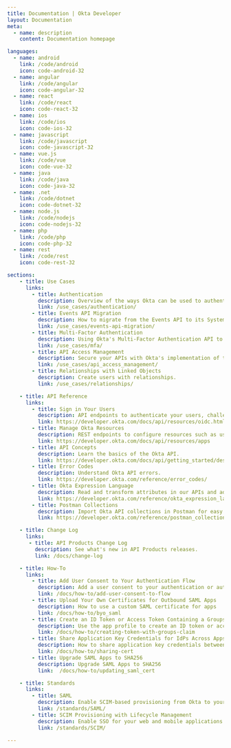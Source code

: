 ```yaml
---
title: Documentation | Okta Developer
layout: Documentation
meta:
  - name: description
    content: Documentation homepage

languages:
  - name: android
    link: /code/android
    icon: code-android-32
  - name: angular
    link: /code/angular
    icon: code-angular-32
  - name: react
    link: /code/react
    icon: code-react-32
  - name: ios
    link: /code/ios
    icon: code-ios-32
  - name: javascript
    link: /code/javascript
    icon: code-javascript-32
  - name: vue.js
    link: /code/vue
    icon: code-vue-32
  - name: java
    link: /code/java
    icon: code-java-32
  - name: .net
    link: /code/dotnet
    icon: code-dotnet-32
  - name: node.js
    link: /code/nodejs
    icon: code-nodejs-32
  - name: php
    link: /code/php
    icon: code-php-32
  - name: rest
    link: /code/rest
    icon: code-rest-32

sections:
    - title: Use Cases
      links:
        - title: Authentication
          description: Overview of the ways Okta can be used to authenticate users depending on your needs.
          link: /use_cases/authentication/
        - title: Events API Migration
          description: How to migrate from the Events API to its System Log API replacement.
          link: /use_cases/events-api-migration/
        - title: Multi-Factor Authentication
          description: Using Okta's Multi-Factor Authentication API to add MFA to an existing application.
          link: /use_cases/mfa/
        - title: API Access Management
          description: Secure your APIs with Okta's implementation of the OAuth 2.0 standard.
          link: /use_cases/api_access_management/
        - title: Relationships with Linked Objects
          description: Create users with relationships.
          link: /use_cases/relationships/

    - title: API Reference
      links:
        - title: Sign in Your Users
          description: API endpoints to authenticate your users, challenge for factors, recover passwords, and more.
          link: https://developer.okta.com/docs/api/resources/oidc.html
        - title: Manage Okta Resources
          description: REST endpoints to configure resources such as users, apps, sessions, and factors whenever you need.
          link: https://developer.okta.com/docs/api/resources/apps
        - title: API Concepts
          description: Learn the basics of the Okta API.
          link: https://developer.okta.com/docs/api/getting_started/design_principles.html
        - title: Error Codes
          description: Understand Okta API errors.
          link: https://developer.okta.com/reference/error_codes/
        - title: Okta Expression Language
          description: Read and transform attributes in our APIs and admin UI.
          link: https://developer.okta.com/reference/okta_expression_language/
        - title: Postman Collections
          description: Import Okta API collections in Postman for easy inspection.
          link: https://developer.okta.com/reference/postman_collections/

    - title: Change Log
      links:
       - title: API Products Change Log
         description: See what's new in API Products releases.
         link: /docs/change-log

    - title: How-To
      links:
        - title: Add User Consent to Your Authentication Flow
          description: Add a user consent to your authentication or authorization flow
          link: /docs/how-to/add-user-consent-to-flow
        - title: Upload Your Own Certificates for Outbound SAML Apps
          description: How to use a custom SAML certificate for apps
          link: /docs/how-to/byo_saml
        - title: Create an ID Token or Access Token Containing a Groups Claim
          description: Use the app profile to create an ID token or access token that contains a groups claim
          link: /docs/how-to/creating-token-with-groups-claim
        - title: Share Application Key Credentials for IdPs Across Apps
          description: How to share application key credentials between apps
          link: /docs/how-to/sharing-cert
        - title: Upgrade SAML Apps to SHA256
          description: Upgrade SAML Apps to SHA256
          link:  /docs/how-to/updating_saml_cert

    - title: Standards
      links:
        - title: SAML
          description: Enable SCIM-based provisioning from Okta to your application.
          link: /standards/SAML/
        - title: SCIM Provisioning with Lifecycle Management
          description: Enable SSO for your web and mobile applications with SAML.
          link: /standards/SCIM/

---
```

